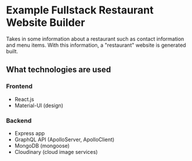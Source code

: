 # Example Fullstack Restaurant Website Builder

Takes in some information about a restaurant such as contact information and menu items.
With this information, a "restaurant" website is generated built.

## What technologies are used

### Frontend

- React.js
- Material-UI (design)

### Backend

- Express app
- GraphQL API (ApolloServer, ApolloClient)
- MongoDB (mongoose)
- Cloudinary (cloud image services)
